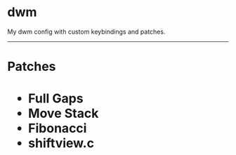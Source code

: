 # dwm
My dwm config with custom keybindings and patches.

<hr>
<h1>Patches<h1>
<ul>
  <li>Full Gaps</li>
  <li>Move Stack</li>
  <li>Fibonacci</li>
  <li>shiftview.c</li>
</ul>
